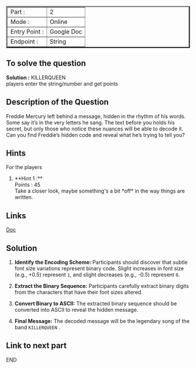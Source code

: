 <table border = '3'>
    <tr>
        <td>Part :</td>
        <td> 2 </td>
    </tr>
    <tr>
        <td>Mode :</td>
        <td>Online</td>
    </tr>
    <tr>
        <td>Entry Point :</td>
        <td>Google Doc</td>
    </tr>
    <tr>
        <td>Endpoint :</td>
        <td>String</td>
    </tr>
</table>

## To solve the question 

**Solution :** KILLERQUEEN <br>
players enter the string/number and get points <br>

## Description of the Question

Freddie Mercury left behind a message, hidden in the rhythm of his words. Some say it’s in the very letters he sang. The text before you holds his secret, but only those who notice these nuances will be able to decode it. Can you find Freddie’s hidden code and reveal what he’s trying to tell you?

## Hints

For the players
<br>
<ol>
    <li> **Hint 1 :** <br>
    Points : 45 <br>
    Take a closer look, maybe something's a bit *off* in the way things are written.
    </li>
</ol>

## Links 
[Doc](https://docs.google.com/document/d/1MS-uICMHtVoMVpkFm71lZVw8XfsTnRgGUkX4mPQfJG0/edit?usp=sharing)

## Solution 

1. **Identify the Encoding Scheme:** Participants should discover that subtle font size variations represent binary code. Slight increases in font size (e.g., +0.5) represent `1`, and slight decreases (e.g., -0.5) represent `0`.

2. **Extract the Binary Sequence:** Participants carefully extract binary digits from the characters that have their font sizes altered.

3. **Convert Binary to ASCII:** The extracted binary sequence should be converted into ASCII to reveal the hidden message.

4. **Final Message:** The decoded message will be the legendary song of the band `KILLERQUEEN` .

## Link to next part

END
